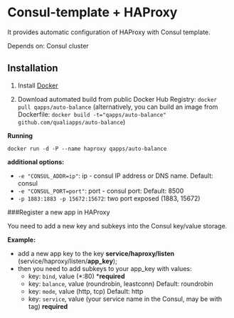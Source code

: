 Consul-template + HAProxy
==============
It provides automatic configuration of HAProxy with Consul template.

Depends on: Consul cluster

Installation
--------------

1. Install [Docker](https://www.docker.com)

2. Download automated build from public Docker Hub Registry: `docker pull qapps/auto-balance`
(alternatively, you can build an image from Dockerfile: `docker build -t="qapps/auto-balance" github.com/qualiapps/auto-balance`)

**Running**

`docker run -d -P --name haproxy qapps/auto-balance`

**additional options:**
- `-e "CONSUL_ADDR=ip"`: ip - consul IP address or DNS name. Default: consul
- `-e "CONSUL_PORT=port"`: port - consul port: Default: 8500
- `-p 1883:1883 -p 15672:15672`: two port exposed (1883, 15672)


###Register a new app in HAProxy

You need to add a new key and subkeys into the Consul key/value storage.

**Example:**
- add a new app key to the key **service/haproxy/listen** (service/haproxy/listen/**app_key**);
- then you need to add subkeys to your app_key with values:
    - key: `bind`, value (*:80) ***required**
    - key: `balance`, value (roundrobin, leastconn) Default: roundrobin
    - key: `mode`, value (http, tcp) Default: http
    - key: `service`, value (your service name in the Consul, may be with tag) **required**